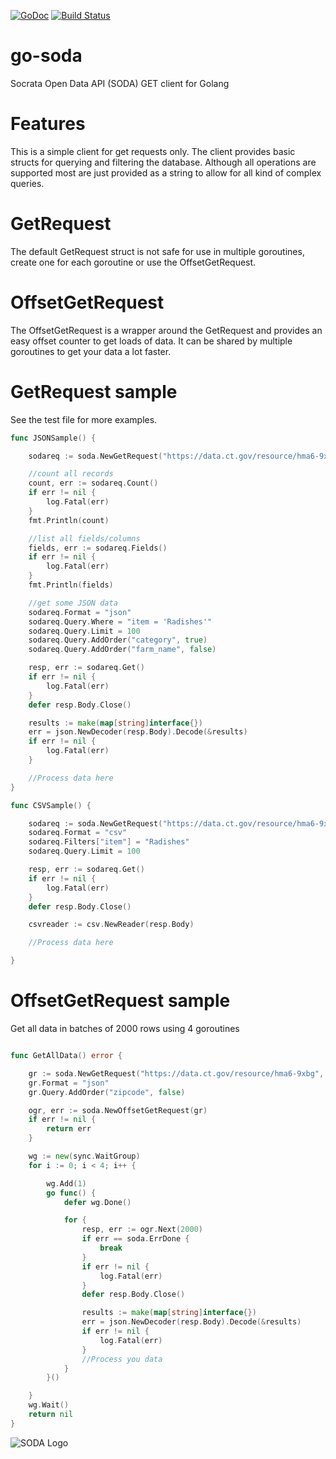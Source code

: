 [![GoDoc](https://godoc.org/github.com/golang/gddo?status.svg)](http://godoc.org/github.com/SebastiaanKlippert/go-soda)
[![Build Status](https://travis-ci.org/SebastiaanKlippert/go-soda.svg?branch=master)](https://travis-ci.org/SebastiaanKlippert/go-soda)


# go-soda

Socrata Open Data API (SODA) GET client for Golang

# Features

This is a simple client for get requests only.
The client provides basic structs for querying and filtering the database.
Although all operations are supported most are just provided as a string to allow for all kind of complex queries.

# GetRequest

The default GetRequest struct is not safe for use in multiple goroutines, create one for each goroutine or use the OffsetGetRequest.

# OffsetGetRequest

The OffsetGetRequest is a wrapper around the GetRequest and provides an easy offset counter to get loads of data. 
It can be shared by multiple goroutines to get your data a lot faster.

# GetRequest sample

See the test file for more examples.

```go
func JSONSample() {

	sodareq := soda.NewGetRequest("https://data.ct.gov/resource/hma6-9xbg", "")

	//count all records
	count, err := sodareq.Count()
	if err != nil {
		log.Fatal(err)
	}
	fmt.Println(count)

	//list all fields/columns
	fields, err := sodareq.Fields()
	if err != nil {
		log.Fatal(err)
	}
	fmt.Println(fields)

	//get some JSON data
	sodareq.Format = "json"
	sodareq.Query.Where = "item = 'Radishes'"
	sodareq.Query.Limit = 100
	sodareq.Query.AddOrder("category", true)
	sodareq.Query.AddOrder("farm_name", false)

	resp, err := sodareq.Get()
	if err != nil {
		log.Fatal(err)
	}
	defer resp.Body.Close()

	results := make(map[string]interface{})
	err = json.NewDecoder(resp.Body).Decode(&results)
	if err != nil {
		log.Fatal(err)
	}

	//Process data here
}

func CSVSample() {

	sodareq := soda.NewGetRequest("https://data.ct.gov/resource/hma6-9xbg", "")
	sodareq.Format = "csv"
	sodareq.Filters["item"] = "Radishes"
	sodareq.Query.Limit = 100

	resp, err := sodareq.Get()
	if err != nil {
		log.Fatal(err)
	}
	defer resp.Body.Close()

	csvreader := csv.NewReader(resp.Body)

	//Process data here

}
```

# OffsetGetRequest sample

Get all data in batches of 2000 rows using 4 goroutines

```go

func GetAllData() error {

	gr := soda.NewGetRequest("https://data.ct.gov/resource/hma6-9xbg", "")
	gr.Format = "json"
	gr.Query.AddOrder("zipcode", false)

	ogr, err := soda.NewOffsetGetRequest(gr)
	if err != nil {
		return err
	}

	wg := new(sync.WaitGroup)
	for i := 0; i < 4; i++ {

		wg.Add(1)
		go func() {
			defer wg.Done()

			for {
				resp, err := ogr.Next(2000)
				if err == soda.ErrDone {
					break
				}
				if err != nil {
					log.Fatal(err)
				}
				defer resp.Body.Close()

				results := make(map[string]interface{})
				err = json.NewDecoder(resp.Body).Decode(&results)
				if err != nil {
					log.Fatal(err)
				}
				//Process you data
			}
		}()

	}
	wg.Wait()
	return nil
}
```

![SODA Logo](http://1j3rac4ejwve1p3y0x1gprgk.wpengine.netdna-cdn.com/wp-content/uploads/2010/11/soda1.png)